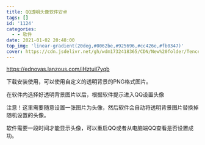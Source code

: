 ```yaml
---
title: QQ透明头像软件安卓
tags: []
id: '1124'
categories:
  - - 软件
date: 2021-01-02 20:48:00
top_img: 'linear-gradient(20deg,#0062be,#925696,#cc426e,#fb0347)'
cover: https://cdn.jsdelivr.net/gh/wdm1732418365/CDN/New%20folder/Tencent_QQ-Logo.wine.png
---
```


https://ednovas.lanzous.com/iHztuil7yqb

下载安装使用，可以使用自定义的透明背景的PNG格式图片。

在软件内选择好透明背景图片以后，根据软件提示进入QQ设置头像

注意！这里需要随意设置一张图片为头像，然后软件会自动将透明背景图片替换掉随机设置的头像。

软件需要一段时间才能显示头像，可以重启QQ或者从电脑端QQ查看是否设置成功。